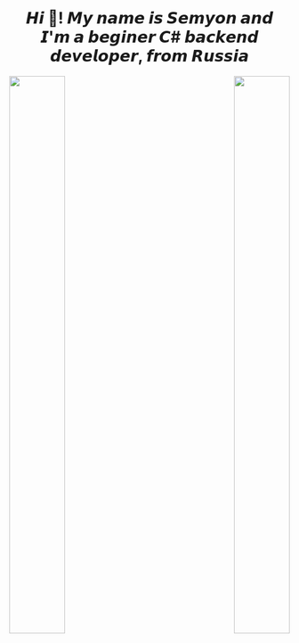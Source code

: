 <h1 align="center">𝙃𝙞 👋! 𝙈𝙮 𝙣𝙖𝙢𝙚 𝙞𝙨 𝙎𝙚𝙢𝙮𝙤𝙣 𝙖𝙣𝙙 𝙄'𝙢 𝙖 𝙗𝙚𝙜𝙞𝙣𝙚𝙧 𝘾# 𝙗𝙖𝙘𝙠𝙚𝙣𝙙 𝙙𝙚𝙫𝙚𝙡𝙤𝙥𝙚𝙧, 𝙛𝙧𝙤𝙢 𝙍𝙪𝙨𝙨𝙞𝙖</h1>
<p>
  <img align="left" src ="https://user-images.githubusercontent.com/75061655/233807133-8db0c370-655a-408b-90ad-9f59e4a7d9cd.gif" width = "100" height = "1000"/>
  <img align="right" src ="https://user-images.githubusercontent.com/75061655/233807133-8db0c370-655a-408b-90ad-9f59e4a7d9cd.gif" width = "100" height = "1000"/>
</p>
